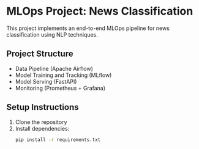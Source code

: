 # MLOps Project: News Classification

This project implements an end-to-end MLOps pipeline for news classification using NLP techniques.

## Project Structure
- Data Pipeline (Apache Airflow)
- Model Training and Tracking (MLflow)
- Model Serving (FastAPI)
- Monitoring (Prometheus + Grafana)

## Setup Instructions
1. Clone the repository
2. Install dependencies:
   ```bash
   pip install -r requirements.txt